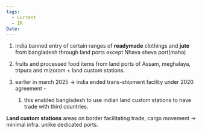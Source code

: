 ```yaml
---
tags:
  - Current
  - IR
Date:
---
```

1. india banned entry of certain ranges of **readymade** clothings and **jute** from bangladesh through land ports except Nhava sheva port(maha)
2. fruits and processed food items from land ports of Assam, meghalaya, tripura and mizoram + land custom stations.


3. earlier in march 2025 -> india ended trans-shipment facility under 2020 agreement -
	1. this enabled bangladesh to use indian land custom stations to have trade with third countries.


**Land custom stations**
areas on border facilitating trade, cargo movement -> minimal infra. unlike dedicated ports.